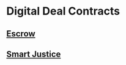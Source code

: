 # Digital Deal Contracts

## [Escrow](./escrow/README.md)
## [Smart Justice](./smart-justice/README.md)